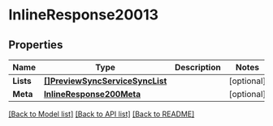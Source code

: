 # InlineResponse20013

## Properties

Name | Type | Description | Notes
------------ | ------------- | ------------- | -------------
**Lists** | [**[]PreviewSyncServiceSyncList**](preview.sync.service.sync_list.md) |  | [optional] 
**Meta** | [**InlineResponse200Meta**](inline_response_200_meta.md) |  | [optional] 

[[Back to Model list]](../README.md#documentation-for-models) [[Back to API list]](../README.md#documentation-for-api-endpoints) [[Back to README]](../README.md)


